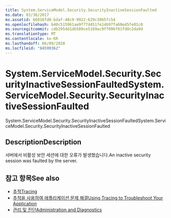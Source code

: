 ```yaml
---
title: System.ServiceModel.Security.SecurityInactiveSessionFaulted
ms.date: 03/30/2017
ms.assetid: 66016fd0-bdaf-48c9-9922-629c30b5fc54
ms.openlocfilehash: b40c515961ae9f77d451fe14b97fa60ed5fe01c0
ms.sourcegitcommit: cdb295dd1db589ce5169ac9ff096f01fd0c2da9d
ms.translationtype: MT
ms.contentlocale: ko-KR
ms.lasthandoff: 06/09/2020
ms.locfileid: "84599362"
---
```

# <a name="systemservicemodelsecuritysecurityinactivesessionfaulted"></a><span data-ttu-id="2c578-102">System.ServiceModel.Security.SecurityInactiveSessionFaulted</span><span class="sxs-lookup"><span data-stu-id="2c578-102">System.ServiceModel.Security.SecurityInactiveSessionFaulted</span></span>
<span data-ttu-id="2c578-103">System.ServiceModel.Security.SecurityInactiveSessionFaulted</span><span class="sxs-lookup"><span data-stu-id="2c578-103">System.ServiceModel.Security.SecurityInactiveSessionFaulted</span></span>  
  
## <a name="description"></a><span data-ttu-id="2c578-104">Description</span><span class="sxs-lookup"><span data-stu-id="2c578-104">Description</span></span>  
 <span data-ttu-id="2c578-105">서버에서 비활성 보안 세션에 대한 오류가 발생했습니다.</span><span class="sxs-lookup"><span data-stu-id="2c578-105">An inactive security session was faulted by the server.</span></span>  
  
## <a name="see-also"></a><span data-ttu-id="2c578-106">참고 항목</span><span class="sxs-lookup"><span data-stu-id="2c578-106">See also</span></span>

- [<span data-ttu-id="2c578-107">추적</span><span class="sxs-lookup"><span data-stu-id="2c578-107">Tracing</span></span>](index.md)
- [<span data-ttu-id="2c578-108">추적을 사용하여 애플리케이션 문제 해결</span><span class="sxs-lookup"><span data-stu-id="2c578-108">Using Tracing to Troubleshoot Your Application</span></span>](using-tracing-to-troubleshoot-your-application.md)
- [<span data-ttu-id="2c578-109">관리 및 진단</span><span class="sxs-lookup"><span data-stu-id="2c578-109">Administration and Diagnostics</span></span>](../index.md)
